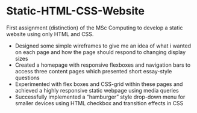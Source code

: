# Static-HTML-CSS-Website
First assignment (distinction) of the MSc Computing to develop a static website using only HTML and CSS.
- Designed some simple wireframes to give me an idea of what i wanted on each page and how the page should respond to changing display sizes
-	Created a homepage with responsive flexboxes and navigation bars to access three content pages which presented short essay-style questions
-	Experimented with flex boxes and CSS-grid within these pages and achieved a highly responsive static webpage using media queries
-	Successfully implemented a “hamburger” style drop-down menu for smaller devices using HTML checkbox and transition effects in CSS

